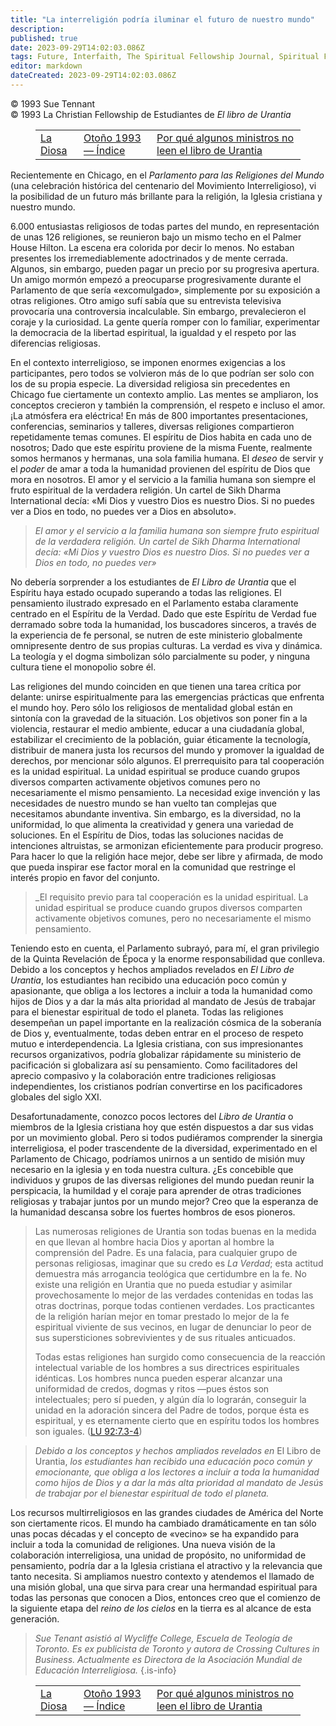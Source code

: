 ```yaml
---
title: "La interreligión podría iluminar el futuro de nuestro mundo"
description: 
published: true
date: 2023-09-29T14:02:03.086Z
tags: Future, Interfaith, The Spiritual Fellowship Journal, Spiritual Fellowship, article
editor: markdown
dateCreated: 2023-09-29T14:02:03.086Z
---
```


<p class="v-card v-sheet theme--light grey lighten-3 px-2">© 1993 Sue Tennant<br>© 1993 La Christian Fellowship de Estudiantes de <i>El libro de Urantia</i></p>
<figure class="table chapter-navigator">
  <table>
    <tbody>
      <tr>
        <td>
        <a href="/es/article/Gard_Jameson/The_Goddess">
          <span class="mdi mdi-arrow-left-drop-circle"></span><span class="pl-2">La Diosa</span>
        </a>
        </td>
        <td>
        <a href="/es/index/articles_spiritual_fellowship_journal#otoño-1993">
          <span class="mdi mdi-book-open-variant"></span><span class="pl-2">Otoño 1993 — Índice</span>
        </a>
        </td>
        <td>
        <a href="/es/article/Larry_Austin/Why_Some_Ministers_Dont_Read_UB">
          <span class="pr-2">Por qué algunos ministros no leen el libro de Urantia</span><span class="mdi mdi-arrow-right-drop-circle"></span>
        </a>
        </td>
      </tr>
    </tbody>
  </table>
</figure>



Recientemente en Chicago, en el _Parlamento para las Religiones del Mundo_ (una celebración histórica del centenario del Movimiento Interreligioso), vi la posibilidad de un futuro más brillante para la religión, la Iglesia cristiana y nuestro mundo.

6.000 entusiastas religiosos de todas partes del mundo, en representación de unas 126 religiones, se reunieron bajo un mismo techo en el Palmer House Hilton. La escena era colorida por decir lo menos. No estaban presentes los irremediablemente adoctrinados y de mente cerrada. Algunos, sin embargo, pueden pagar un precio por su progresiva apertura. Un amigo mormón empezó a preocuparse progresivamente durante el Parlamento de que sería «excomulgado», simplemente por su exposición a otras religiones. Otro amigo sufí sabía que su entrevista televisiva provocaría una controversia incalculable. Sin embargo, prevalecieron el coraje y la curiosidad. La gente quería romper con lo familiar, experimentar la democracia de la libertad espiritual, la igualdad y el respeto por las diferencias religiosas.

En el contexto interreligioso, se imponen enormes exigencias a los participantes, pero todos se volvieron más de lo que podrían ser solo con los de su propia especie. La diversidad religiosa sin precedentes en Chicago fue ciertamente un contexto amplio. Las mentes se ampliaron, los conceptos crecieron y también la comprensión, el respeto e incluso el amor. ¡La atmósfera era eléctrica! En más de 800 importantes presentaciones, conferencias, seminarios y talleres, diversas religiones compartieron repetidamente temas comunes. El espíritu de Dios habita en cada uno de nosotros; Dado que este espíritu proviene de la misma Fuente, realmente somos hermanos y hermanas, una sola familia humana. El _deseo_ de servir y el _poder_ de amar a toda la humanidad provienen del espíritu de Dios que mora en nosotros. El amor y el servicio a la familia humana son siempre el fruto espiritual de la verdadera religión. Un cartel de Sikh Dharma International decía: «Mi Dios y vuestro Dios es nuestro Dios. Si no puedes ver a Dios en todo, no puedes ver a Dios en absoluto».

> _El amor y el servicio a la familia humana son siempre fruto espiritual de la verdadera religión. Un cartel de Sikh Dharma International decía: «Mi Dios y vuestro Dios es nuestro Dios. Si no puedes ver a Dios en todo, no puedes ver»_

No debería sorprender a los estudiantes de _El Libro de Urantia_ que el Espíritu haya estado ocupado superando a todas las religiones. El pensamiento ilustrado expresado en el Parlamento estaba claramente centrado en el Espíritu de la Verdad. Dado que este Espíritu de Verdad fue derramado sobre toda la humanidad, los buscadores sinceros, a través de la experiencia de fe personal, se nutren de este ministerio globalmente omnipresente dentro de sus propias culturas. La verdad es viva y dinámica. La teología y el dogma simbolizan sólo parcialmente su poder, y ninguna cultura tiene el monopolio sobre él.

Las religiones del mundo coinciden en que tienen una tarea crítica por delante: unirse espiritualmente para las emergencias prácticas que enfrenta el mundo hoy. Pero sólo los religiosos de mentalidad global están en sintonía con la gravedad de la situación. Los objetivos son poner fin a la violencia, restaurar el medio ambiente, educar a una ciudadanía global, estabilizar el crecimiento de la población, guiar éticamente la tecnología, distribuir de manera justa los recursos del mundo y promover la igualdad de derechos, por mencionar sólo algunos. El prerrequisito para tal cooperación es la unidad espiritual. La unidad espiritual se produce cuando grupos diversos comparten activamente objetivos comunes pero no necesariamente el mismo pensamiento. La necesidad exige invención y las necesidades de nuestro mundo se han vuelto tan complejas que necesitamos abundante inventiva. Sin embargo, es la diversidad, no la uniformidad, lo que alimenta la creatividad y genera una variedad de soluciones. En el Espíritu de Dios, todas las soluciones nacidas de intenciones altruistas, se armonizan eficientemente para producir progreso. Para hacer lo que la religión hace mejor, debe ser libre y afirmada, de modo que pueda inspirar ese factor moral en la comunidad que restringe el interés propio en favor del conjunto.

> _El requisito previo para tal cooperación es la unidad espiritual. La unidad espiritual se produce cuando grupos diversos comparten activamente objetivos comunes, pero no necesariamente el mismo pensamiento.

Teniendo esto en cuenta, el Parlamento subrayó, para mí, el gran privilegio de la Quinta Revelación de Época y la enorme responsabilidad que conlleva. Debido a los conceptos y hechos ampliados revelados en _El Libro de Urantia_, los estudiantes han recibido una educación poco común y apasionante, que obliga a los lectores a incluir a toda la humanidad como hijos de Dios y a dar la más alta prioridad al mandato de Jesús de trabajar para el bienestar espiritual de todo el planeta. Todas las religiones desempeñan un papel importante en la realización cósmica de la soberanía de Dios y, eventualmente, todas deben entrar en el proceso de respeto mutuo e interdependencia. La Iglesia cristiana, con sus impresionantes recursos organizativos, podría globalizar rápidamente su ministerio de pacificación si globalizara así su pensamiento. Como facilitadores del aprecio compasivo y la colaboración entre tradiciones religiosas independientes, los cristianos podrían convertirse en los pacificadores globales del siglo XXI.

Desafortunadamente, conozco pocos lectores del _Libro de Urantia_ o miembros de la Iglesia cristiana hoy que estén dispuestos a dar sus vidas por un movimiento global. Pero si todos pudiéramos comprender la sinergia interreligiosa, el poder trascendente de la diversidad, experimentado en el Parlamento de Chicago, podríamos unirnos a un sentido de misión muy necesario en la iglesia y en toda nuestra cultura. ¿Es concebible que individuos y grupos de las diversas religiones del mundo puedan reunir la perspicacia, la humildad y el coraje para aprender de otras tradiciones religiosas y trabajar juntos por un mundo mejor? Creo que la esperanza de la humanidad descansa sobre los fuertes hombros de esos pioneros.

> Las numerosas religiones de Urantia son todas buenas en la medida en que llevan al hombre hacia Dios y aportan al hombre la comprensión del Padre. Es una falacia, para cualquier grupo de personas religiosas, imaginar que su credo es *La Verdad*; esta actitud demuestra más arrogancia teológica que certidumbre en la fe. No existe una religión en Urantia que no pueda estudiar y asimilar provechosamente lo mejor de las verdades contenidas en todas las otras doctrinas, porque todas contienen verdades. Los practicantes de la religión harían mejor en tomar prestado lo mejor de la fe espiritual viviente de sus vecinos, en lugar de denunciar lo peor de sus supersticiones sobrevivientes y de sus rituales anticuados.
> 
> Todas estas religiones han surgido como consecuencia de la reacción intelectual variable de los hombres a sus directrices espirituales idénticas. Los hombres nunca pueden esperar alcanzar una uniformidad de credos, dogmas y ritos —pues éstos son intelectuales; pero sí pueden, y algún día lo lograrán, conseguir la unidad en la adoración sincera del Padre de todos, porque ésta es espiritual, y es eternamente cierto que en espíritu todos los hombres son iguales. (<a id="a57_467"></a>[LU 92:7.3-4](/es/The_Urantia_Book/92#p7_3))

> _Debido a los conceptos y hechos ampliados revelados en_ El Libro de Urantia, _los estudiantes han recibido una educación poco común y emocionante, que obliga a los lectores a incluir a toda la humanidad como hijos de Dios y a dar la más alta prioridad al mandato de Jesús de trabajar por el bienestar espiritual de todo el planeta._

Los recursos multirreligiosos en las grandes ciudades de América del Norte son ciertamente ricos. El mundo ha cambiado dramáticamente en tan sólo unas pocas décadas y el concepto de «vecino» se ha expandido para incluir a toda la comunidad de religiones. Una nueva visión de la colaboración interreligiosa, una unidad de propósito, no uniformidad de pensamiento, podría dar a la Iglesia cristiana el atractivo y la relevancia que tanto necesita. Si ampliamos nuestro contexto y atendemos el llamado de una misión global, una que sirva para crear una hermandad espiritual para todas las personas que conocen a Dios, entonces creo que el comienzo de la siguiente etapa del _reino de los cielos_ en la tierra es al alcance de esta generación.

> _Sue Tenant asistió al Wycliffe College, Escuela de Teología de Toronto. Es ex publicista de Toronto y autora de Crossing Cultures in Business. Actualmente es Directora de la Asociación Mundial de Educación Interreligiosa._
{.is-info}



<figure class="table chapter-navigator">
  <table>
    <tbody>
      <tr>
        <td>
        <a href="/es/article/Gard_Jameson/The_Goddess">
          <span class="mdi mdi-arrow-left-drop-circle"></span><span class="pl-2">La Diosa</span>
        </a>
        </td>
        <td>
        <a href="/es/index/articles_spiritual_fellowship_journal#otoño-1993">
          <span class="mdi mdi-book-open-variant"></span><span class="pl-2">Otoño 1993 — Índice</span>
        </a>
        </td>
        <td>
        <a href="/es/article/Larry_Austin/Why_Some_Ministers_Dont_Read_UB">
          <span class="pr-2">Por qué algunos ministros no leen el libro de Urantia</span><span class="mdi mdi-arrow-right-drop-circle"></span>
        </a>
        </td>
      </tr>
    </tbody>
  </table>
</figure>
